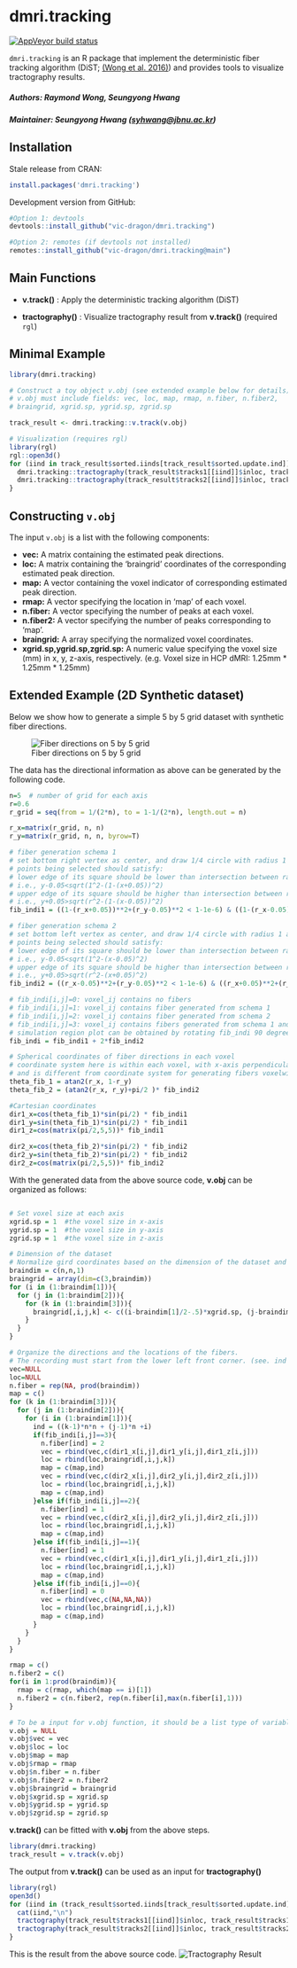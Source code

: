 
<!-- README.md is generated from README.Rmd. Please edit that file -->

# dmri.tracking

<!-- badges: start -->

[![AppVeyor build
status](https://ci.appveyor.com/api/projects/status/github/vic-dragon/dmri.tracking?branch=main&svg=true)](https://ci.appveyor.com/project/vic-dragon/dmri.tracking)
<!-- badges: end -->

`dmri.tracking` is an R package that implement the deterministic fiber
tracking algorithm (DiST; [(Wong et
al. 2016)](https://projecteuclid.org/journals/annals-of-applied-statistics/volume-10/issue-3/Fiber-direction-estimation-smoothing-and-tracking-in-diffusion-MRI/10.1214/15-AOAS880.full))
and provides tools to visualize tractography results.

##### Authors: Raymond Wong, Seungyong Hwang

##### Maintainer: Seungyong Hwang (<syhwang@jbnu.ac.kr>)

## Installation

Stale release from CRAN:

``` r
install.packages('dmri.tracking')
```

Development version from GitHub:

``` r
#Option 1: devtools
devtools::install_github("vic-dragon/dmri.tracking") 

#Option 2: remotes (if devtools not installed)
remotes::install_github("vic-dragon/dmri.tracking@main")
```

## Main Functions

- **v.track()** : Apply the deterministic tracking algorithm (DiST)

- **tractography()** : Visualize tractography result from **v.track()**
  (required `rgl`)

## Minimal Example

``` r
library(dmri.tracking)

# Construct a toy object v.obj (see extended example below for details)
# v.obj must include fields: vec, loc, map, rmap, n.fiber, n.fiber2,
# braingrid, xgrid.sp, ygrid.sp, zgrid.sp

track_result <- dmri.tracking::v.track(v.obj)

# Visualization (requires rgl)
library(rgl)
rgl::open3d()
for (iind in track_result$sorted.iinds[track_result$sorted.update.ind]) {
  dmri.tracking::tractography(track_result$tracks1[[iind]]$inloc, track_result$tracks1[[iind]]$dir)
  dmri.tracking::tractography(track_result$tracks2[[iind]]$inloc, track_result$tracks2[[iind]]$dir)
}
```

## Constructing `v.obj`

The input `v.obj` is a list with the following components:

- **vec:** A matrix containing the estimated peak directions.
- **loc:** A matrix containing the ‘braingrid’ coordinates of the
  corresponding estimated peak direction.
- **map:** A vector containing the voxel indicator of corresponding
  estimated peak direction.
- **rmap:** A vector specifying the location in ‘map’ of each voxel.
- **n.fiber:** A vector specifying the number of peaks at each voxel.
- **n.fiber2:** A vector specifying the number of peaks corresponding to
  ‘map’.
- **braingrid:** A array specifying the normalized voxel coordinates.
- **xgrid.sp,ygrid.sp,zgrid.sp:** A numeric value specifying the voxel
  size (mm) in x, y, z-axis, respectively. (e.g. Voxel size in HCP dMRI:
  1.25mm \* 1.25mm \* 1.25mm)

## Extended Example (2D Synthetic dataset)

Below we show how to generate a simple 5 by 5 grid dataset with
synthetic fiber directions.

<figure>
<img src="man/figures/example_fig1.png"
alt="Fiber directions on 5 by 5 grid" />
<figcaption aria-hidden="true">Fiber directions on 5 by 5
grid</figcaption>
</figure>

The data has the directional information as above can be generated by
the following code.

``` r
n=5  # number of grid for each axis
r=0.6
r_grid = seq(from = 1/(2*n), to = 1-1/(2*n), length.out = n)

r_x=matrix(r_grid, n, n)
r_y=matrix(r_grid, n, n, byrow=T)

# fiber generation schema 1
# set bottom right vertex as center, and draw 1/4 circle with radius 1 and r
# points being selected should satisfy:
# lower edge of its square should be lower than intersection between radius-1 circle and right edge of its square
# i.e., y-0.05<sqrt(1^2-(1-(x+0.05))^2)
# upper edge of its square should be higher than intersection between radius-r circle and left edge of its square
# i.e., y+0.05>sqrt(r^2-(1-(x-0.05))^2)
fib_indi1 = ((1-(r_x+0.05))**2+(r_y-0.05)**2 < 1-1e-6) & ((1-(r_x-0.05))**2+(r_y+0.05)**2 > r**2+1e-6)

# fiber generation schema 2
# set bottom left vertex as center, and draw 1/4 circle with radius 1 and r
# points being selected should satisfy:
# lower edge of its square should be lower than intersection between radius-1 circle and left edge of its square
# i.e., y-0.05<sqrt(1^2-(x-0.05)^2)
# upper edge of its square should be higher than intersection between radius-r circle and right edge of its square
# i.e., y+0.05>sqrt(r^2-(x+0.05)^2)
fib_indi2 = ((r_x-0.05)**2+(r_y-0.05)**2 < 1-1e-6) & ((r_x+0.05)**2+(r_y+0.05)**2 > r**2+1e-6)

# fib_indi[i,j]=0: voxel_ij contains no fibers
# fib_indi[i,j]=1: voxel_ij contains fiber generated from schema 1
# fib_indi[i,j]=2: voxel_ij contains fiber generated from schema 2
# fib_indi[i,j]=3: voxel_ij contains fibers generated from schema 1 and schema 2 (crossing fibers)
# simulation region plot can be obtained by rotating fib_indi 90 degree conter-clockwisely
fib_indi = fib_indi1 + 2*fib_indi2

# Spherical coordinates of fiber directions in each voxel
# coordinate system here is within each voxel, with x-axis perpendicular to the screen, 
# and is different from coordinate system for generating fibers voxelwisely in simulation region
theta_fib_1 = atan2(r_x, 1-r_y) 
theta_fib_2 = (atan2(r_x, r_y)+pi/2 )* fib_indi2

#Cartesian coordinates
dir1_x=cos(theta_fib_1)*sin(pi/2) * fib_indi1
dir1_y=sin(theta_fib_1)*sin(pi/2) * fib_indi1
dir1_z=cos(matrix(pi/2,5,5))* fib_indi1

dir2_x=cos(theta_fib_2)*sin(pi/2) * fib_indi2
dir2_y=sin(theta_fib_2)*sin(pi/2) * fib_indi2
dir2_z=cos(matrix(pi/2,5,5))* fib_indi2
```

With the generated data from the above source code, **v.obj** can be
organized as follows:

``` r

# Set voxel size at each axis
xgrid.sp = 1  #the voxel size in x-axis
ygrid.sp = 1  #the voxel size in y-axis
zgrid.sp = 1  #the voxel size in z-axis

# Dimension of the dataset
# Normalize gird coordinates based on the dimension of the dataset and the size of the voxel.
braindim = c(n,n,1)
braingrid = array(dim=c(3,braindim))
for (i in (1:braindim[1])){
  for (j in (1:braindim[2])){
    for (k in (1:braindim[3])){
      braingrid[,i,j,k] <- c((i-braindim[1]/2-.5)*xgrid.sp, (j-braindim[2]/2-.5)*ygrid.sp, (k-braindim[3]/2-.5)*zgrid.sp)
    }
  }
}

# Organize the directions and the locations of the fibers.
# The recording must start from the lower left front corner. (see. ind variable)
vec=NULL
loc=NULL
n.fiber = rep(NA, prod(braindim))
map = c()
for (k in (1:braindim[3])){
  for (j in (1:braindim[2])){
    for (i in (1:braindim[1])){
      ind = ((k-1)*n*n + (j-1)*n +i)
      if(fib_indi[i,j]==3){
        n.fiber[ind] = 2
        vec = rbind(vec,c(dir1_x[i,j],dir1_y[i,j],dir1_z[i,j]))
        loc = rbind(loc,braingrid[,i,j,k])
        map = c(map,ind)
        vec = rbind(vec,c(dir2_x[i,j],dir2_y[i,j],dir2_z[i,j]))
        loc = rbind(loc,braingrid[,i,j,k])
        map = c(map,ind)
      }else if(fib_indi[i,j]==2){
        n.fiber[ind] = 1
        vec = rbind(vec,c(dir2_x[i,j],dir2_y[i,j],dir2_z[i,j]))
        loc = rbind(loc,braingrid[,i,j,k])
        map = c(map,ind)
      }else if(fib_indi[i,j]==1){
        n.fiber[ind] = 1
        vec = rbind(vec,c(dir1_x[i,j],dir1_y[i,j],dir1_z[i,j]))
        loc = rbind(loc,braingrid[,i,j,k])
        map = c(map,ind)
      }else if(fib_indi[i,j]==0){
        n.fiber[ind] = 0
        vec = rbind(vec,c(NA,NA,NA))
        loc = rbind(loc,braingrid[,i,j,k])
        map = c(map,ind)
      }
    }
  }
}

rmap = c()
n.fiber2 = c()
for(i in 1:prod(braindim)){
  rmap = c(rmap, which(map == i)[1])
  n.fiber2 = c(n.fiber2, rep(n.fiber[i],max(n.fiber[i],1)))
}

# To be a input for v.obj function, it should be a list type of variable contain the information with the same name as follows
v.obj = NULL
v.obj$vec = vec
v.obj$loc = loc
v.obj$map = map
v.obj$rmap = rmap
v.obj$n.fiber = n.fiber
v.obj$n.fiber2 = n.fiber2
v.obj$braingrid = braingrid
v.obj$xgrid.sp = xgrid.sp
v.obj$ygrid.sp = ygrid.sp
v.obj$zgrid.sp = zgrid.sp
```

**v.track()** can be fitted with **v.obj** from the above steps.

``` r
library(dmri.tracking)
track_result = v.track(v.obj)
```

The output from **v.track()** can be used as an input for
**tractography()**

``` r
library(rgl)
open3d()
for (iind in (track_result$sorted.iinds[track_result$sorted.update.ind])){
  cat(iind,"\n")
  tractography(track_result$tracks1[[iind]]$inloc, track_result$tracks1[[iind]]$dir)
  tractography(track_result$tracks2[[iind]]$inloc, track_result$tracks2[[iind]]$dir)
}
```

This is the result from the above source code. ![Tractography
Result](man/figures/tracking_result.png)
